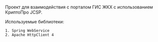 Проект для взаимодействия с порталом ГИС ЖКХ с использованием КриптоПро JCSP.

Используемые библиотеки:

    1. Spring WebService
    2. Apache HttpClient 4

    
